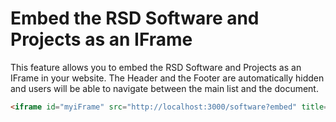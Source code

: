 # Embed the RSD Software and Projects as an IFrame

This feature allows you to embed the RSD Software and Projects as an IFrame in your website.
The Header and the Footer are automatically hidden and users will be able to navigate between the main list and the document.

```html
<iframe id="myiFrame" src="http://localhost:3000/software?embed" title="RSD Software" class="w-full h-[780px]"></iframe>
```
